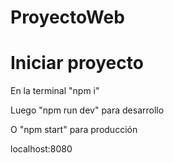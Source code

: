 # ProyectoWeb
# Iniciar proyecto

En la terminal "npm i"

Luego "npm run dev" para desarrollo

O "npm start" para producción

localhost:8080
